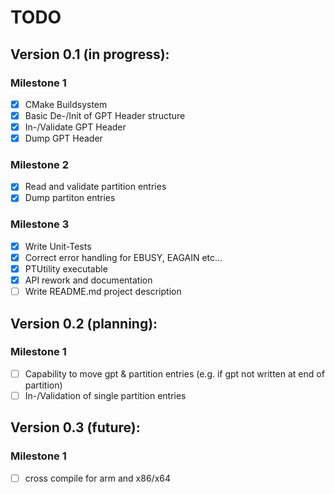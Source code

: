TODO
====

Version 0.1 (in progress):
--------------------------

### Milestone 1

- [x] CMake Buildsystem
- [x] Basic De-/Init of GPT Header structure
- [x] In-/Validate GPT Header
- [x] Dump GPT Header

### Milestone 2
- [X] Read and validate partition entries
- [X] Dump partiton entries

### Milestone 3
- [x] Write Unit-Tests
- [X] Correct error handling for EBUSY, EAGAIN etc...
- [x] PTUtility executable
- [x] API rework and documentation
- [ ] Write README.md project description

Version 0.2 (planning):
-----------------------

### Milestone 1
- [ ] Capability to move gpt & partition entries (e.g. if gpt not written at end of partition)
- [ ] In-/Validation of single partition entries

Version 0.3 (future):
-----------------------

### Milestone 1
- [ ] cross compile for arm and x86/x64
